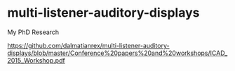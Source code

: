 # multi-listener-auditory-displays
My PhD Research

https://github.com/dalmatianrex/multi-listener-auditory-displays/blob/master/Conference%20papers%20and%20workshops/ICAD_2015_Workshop.pdf
